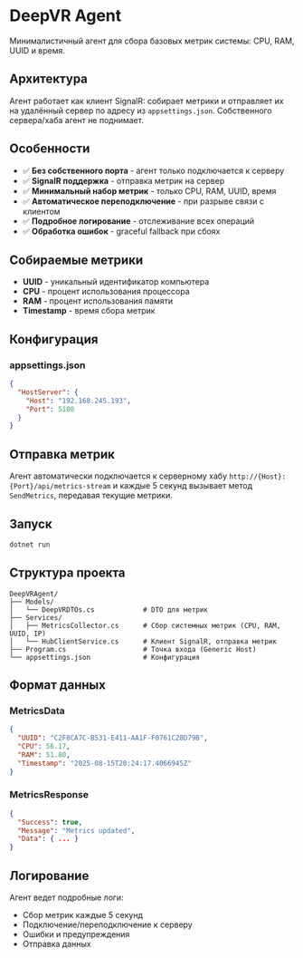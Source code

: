 # DeepVR Agent

Минималистичный агент для сбора базовых метрик системы: CPU, RAM, UUID и время.

## Архитектура

Агент работает как клиент SignalR: собирает метрики и отправляет их на удалённый сервер по адресу из `appsettings.json`. Собственного сервера/хаба агент не поднимает.

## Особенности

- ✅ **Без собственного порта** - агент только подключается к серверу
- ✅ **SignalR поддержка** - отправка метрик на сервер
- ✅ **Минимальный набор метрик** - только CPU, RAM, UUID, время
- ✅ **Автоматическое переподключение** - при разрыве связи с клиентом
- ✅ **Подробное логирование** - отслеживание всех операций
- ✅ **Обработка ошибок** - graceful fallback при сбоях

## Собираемые метрики

- **UUID** - уникальный идентификатор компьютера
- **CPU** - процент использования процессора
- **RAM** - процент использования памяти
- **Timestamp** - время сбора метрик

## Конфигурация

### appsettings.json
```json
{
  "HostServer": {
    "Host": "192.168.245.193",
    "Port": 5100
  }
}
```

## Отправка метрик

Агент автоматически подключается к серверному хабу `http://{Host}:{Port}/api/metrics-stream` и каждые 5 секунд вызывает метод `SendMetrics`, передавая текущие метрики.

## Запуск

```bash
dotnet run
```

## Структура проекта

```
DeepVRAgent/
├── Models/
│   └── DeepVRDTOs.cs            # DTO для метрик
├── Services/
│   ├── MetricsCollector.cs      # Сбор системных метрик (CPU, RAM, UUID, IP)
│   └── HubClientService.cs      # Клиент SignalR, отправка метрик
├── Program.cs                   # Точка входа (Generic Host)
└── appsettings.json             # Конфигурация
```

## Формат данных

### MetricsData
```json
{
  "UUID": "C2F8CA7C-B531-E411-AA1F-F0761C28D79B",
  "CPU": 56.17,
  "RAM": 51.80,
  "Timestamp": "2025-08-15T20:24:17.4066945Z"
}
```

### MetricsResponse
```json
{
  "Success": true,
  "Message": "Metrics updated",
  "Data": { ... }
}
```

## Логирование

Агент ведет подробные логи:
- Сбор метрик каждые 5 секунд
- Подключение/переподключение к серверу
- Ошибки и предупреждения
- Отправка данных
